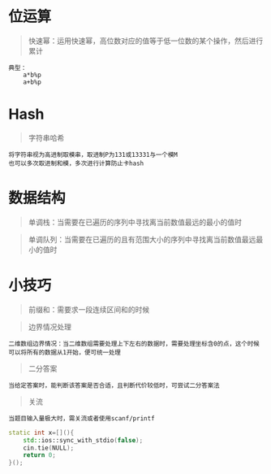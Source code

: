 # 位运算
    
> 快速幂：运用快速幂，高位数对应的值等于低一位数的某个操作，然后进行累计
    
    典型：
        a*b%p
        a+b%p

# Hash
> 字符串哈希

    将字符串视为高进制取模串，取进制P为131或13331与一个模M
    也可以多次取进制和模，多次进行计算防止卡hash
    
# 数据结构
        
> 单调栈：当需要在已遍历的序列中寻找离当前数值最远的最小的值时

> 单调队列：当需要在已遍历的且有范围大小的序列中寻找离当前数值最远最小的值时

# 小技巧
> 前缀和：需要求一段连续区间和的时候

> 边界情况处理    
    
    二维数组边界情况：当二维数组需要处理上下左右的数据时，需要处理坐标含0的点，这个时候可以将所有的数据从1开始，便可统一处理

> 二分答案

    当给定答案时，能判断该答案是否合适，且判断代价较低时，可尝试二分答案法

> 关流
    
    当题目输入量极大时，需关流或者使用scanf/printf
    
```c++
static int x=[](){
    std::ios::sync_with_stdio(false);
    cin.tie(NULL);
    return 0;
}();
```